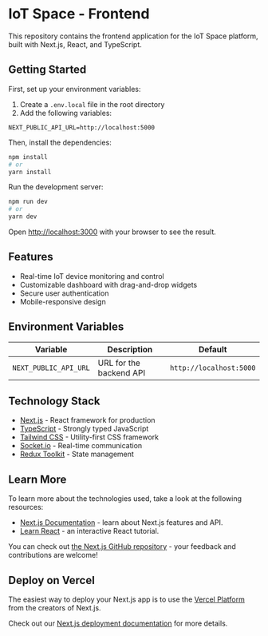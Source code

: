 # IoT Space - Frontend

This repository contains the frontend application for the IoT Space platform, built with Next.js, React, and TypeScript.

## Getting Started

First, set up your environment variables:

1. Create a `.env.local` file in the root directory
2. Add the following variables:

```
NEXT_PUBLIC_API_URL=http://localhost:5000
```

Then, install the dependencies:

```bash
npm install
# or
yarn install
```

Run the development server:

```bash
npm run dev
# or
yarn dev
```

Open [http://localhost:3000](http://localhost:3000) with your browser to see the result.

## Features

- Real-time IoT device monitoring and control
- Customizable dashboard with drag-and-drop widgets
- Secure user authentication
- Mobile-responsive design

## Environment Variables

| Variable | Description | Default |
|----------|-------------|---------|
| `NEXT_PUBLIC_API_URL` | URL for the backend API | `http://localhost:5000` |

## Technology Stack

- [Next.js](https://nextjs.org/) - React framework for production
- [TypeScript](https://www.typescriptlang.org/) - Strongly typed JavaScript
- [Tailwind CSS](https://tailwindcss.com/) - Utility-first CSS framework
- [Socket.io](https://socket.io/) - Real-time communication
- [Redux Toolkit](https://redux-toolkit.js.org/) - State management

## Learn More

To learn more about the technologies used, take a look at the following resources:

- [Next.js Documentation](https://nextjs.org/docs) - learn about Next.js features and API.
- [Learn React](https://react.dev/) - an interactive React tutorial.

You can check out [the Next.js GitHub repository](https://github.com/vercel/next.js) - your feedback and contributions are welcome!

## Deploy on Vercel

The easiest way to deploy your Next.js app is to use the [Vercel Platform](https://vercel.com/new?utm_medium=default-template&filter=next.js&utm_source=create-next-app&utm_campaign=create-next-app-readme) from the creators of Next.js.

Check out our [Next.js deployment documentation](https://nextjs.org/docs/app/building-your-application/deploying) for more details.
